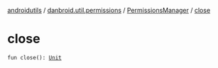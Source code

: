 [androidutils](../../index.md) / [danbroid.util.permissions](../index.md) / [PermissionsManager](index.md) / [close](./close.md)

# close

`fun close(): `[`Unit`](https://kotlinlang.org/api/latest/jvm/stdlib/kotlin/-unit/index.html)